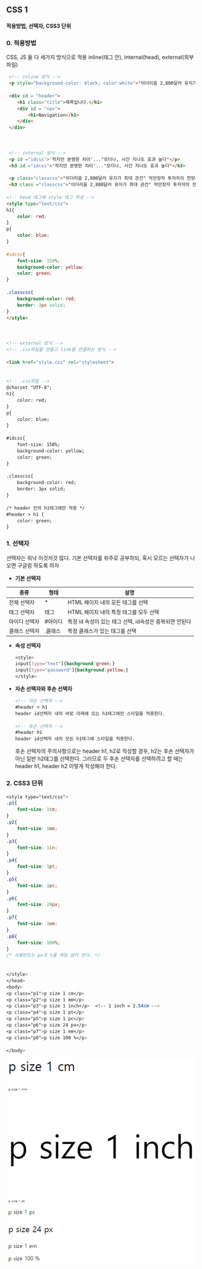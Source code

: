 ## CSS 1 

#### 적용방법, 선택자, CSS3 단위

### 0. 적용방법

CSS, JS 둘 다 세가지 방식으로 적용 
inline(태그 안), internal(head), external(외부 파일)

```html
 <!-- inline 방식 -->
 <p style="background-color: black; color:white">"이더리움 2,800달러 유지가 최대 관건" 억만장자 투자자의 전망</p>
  
 <div id = "header">
 	<h1 class="title">제목입니다.</h1>
 	<div id = "nav">
 		<h1>Navigation</h1>
 	</div>
 </div>



 <!-- internal 방식 -->
 <p id ="idcss">'작지만 분명한 차이'..."모더나, 시간 지나도 효과 높다"</p>
 <h3 id ="idcss">'작지만 분명한 차이'..."모더나, 시간 지나도 효과 높다"</h3>
 
 <p class="classcss">"이더리움 2,800달러 유지가 최대 관건" 억만장자 투자자의 전망</p>
 <h3 class ="classcss">"이더리움 2,800달러 유지가 최대 관건" 억만장자 투자자의 전망</h3>
 
<!-- head 태그에 style 태그 작성 -->
<style type="text/css">
h1{
	color: red;
}
p{
	color: blue;
}

#idcss{
	font-size: 150%;
	background-color: yellow;
	color: green; 
}

.classcss{
	background-color: red;
	border: 3px solid;
}
</style> 



<!-- external 방식 -->
<!-- .css파일을 만들고 link를 연결하는 방식 -->

<link href="style.css" rel="stylesheet">
 

<!-- .css파일 -->
@charset "UTF-8";
h1{
	color: red;
}
p{
	color: blue;
}

#idcss{
	font-size: 150%;
	background-color: yellow;
	color: green; 
}

.classcss{
	background-color: red;
	border: 3px solid;
}

/* header 안의 h1태그에만 적용 */
#header > h1 {
	color: green;
}
```





### 1. 선택자 

선택자는 워낙 이것저것 많다. 기본 선택자를 위주로 공부하되, 혹시 모르는 선택자가 나오면 구글링 하도록 하자 

- **기본 선택자**

| 종류          | 형태    | 설명                                                    |
| ------------- | ------- | ------------------------------------------------------- |
| 전체 선택자   | *       | HTML 페이지 내의 모든 태그를 선택                       |
| 태그 선택자   | 태그    | HTML 페이지 내의 특정 태그를 모두 선택                  |
| 아이디 선택자 | #아이디 | 특정 id 속성이 있는 태그 선택, id속성은 중복되면 안된다 |
| 클래스 선택자 | .클래스 | 특정 클래스가 있는 태그를 선택                          |



- **속성 선택자** 

  ```css
  <style>
  input[type="text"]{background:green;}
  input[type="password"]{background:yellow;}
  </style>
  ```

  

- **자손 선택자와 후손 선택자**

  ```html
  <!-- 자손 선택자 -->
  #header > h1 
  header id선택자 내의 바로 아래에 있는 h1태그에만 스타일을 적용한다.
  
  <!-- 후손 선택자 -->
  #header h1
  header id선택자 내의 모든 h1태그에 스타일을 적용한다. 
  ```

  후손 선택자의 주의사항으로는 header h1, h2로 작성할 경우, h2는 후손 선택자가 아닌 일반 h2태그를 선택한다. 그러므로 두 후손 선택자를 선택하려고 할 때는 header h1, header h2 이렇게 작성해야 한다. 





### 2. CSS3 단위

```css
<style type="text/css">
.p1{
	font-size: 1cm;
}
.p2{
	font-size: 1mm;
}
.p3{
	font-size: 1in;
}
.p4{
	font-size: 1pt;
}
.p5{
	font-size: 1pc;
}
.p6{
	font-size: 24px;
}
.p7{
	font-size: 1em;
}
.p8{
	font-size: 100%;
}
/* 사용빈도는 px과 %를 제일 많이 쓴다. */


</style>
</head>
<body>
<p class="p1">p size 1 cm</p>
<p class="p2">p size 1 mm</p>
<p class="p3">p size 1 inch</p>  <!-- 1 inch = 2.54cm -->
<p class="p4">p size 1 pt</p>
<p class="p5">p size 1 pc</p>
<p class="p6">p size 24 px</p>
<p class="p7">p size 1 em</p>
<p class="p8">p size 100 %</p>

</body>
```

![image-20210923222212740](CSS_1.assets/image-20210923222212740.png)

